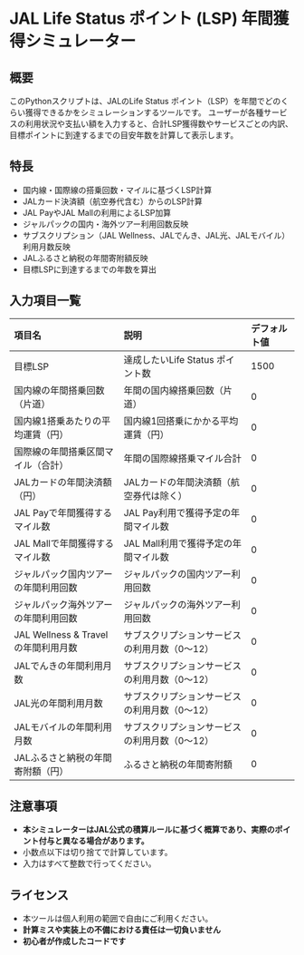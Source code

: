 # JAL Life Status ポイント (LSP) 年間獲得シミュレーター

## 概要
このPythonスクリプトは、JALのLife Status ポイント（LSP）を年間でどのくらい獲得できるかをシミュレーションするツールです。
ユーザーが各種サービスの利用状況や支払い額を入力すると、合計LSP獲得数やサービスごとの内訳、目標ポイントに到達するまでの目安年数を計算して表示します。

## 特長
- 国内線・国際線の搭乗回数・マイルに基づくLSP計算
- JALカード決済額（航空券代含む）からのLSP計算
- JAL PayやJAL Mallの利用によるLSP加算
- ジャルパックの国内・海外ツアー利用回数反映
- サブスクリプション（JAL Wellness、JALでんき、JAL光、JALモバイル）利用月数反映
- JALふるさと納税の年間寄附額反映
- 目標LSPに到達するまでの年数を算出

## 入力項目一覧
| 項目名 | 説明 | デフォルト値 |
| :--- | :--- | :--- |
| 目標LSP | 達成したいLife Status ポイント数 | 1500 |
| 国内線の年間搭乗回数（片道） | 年間の国内線搭乗回数（片道） | 0 |
| 国内線1搭乗あたりの平均運賃（円） | 国内線1回搭乗にかかる平均運賃（円） | 0 |
| 国際線の年間搭乗区間マイル（合計） | 年間の国際線搭乗マイル合計 | 0 |
| JALカードの年間決済額（円） | JALカードの年間決済額（航空券代は除く） | 0 |
| JAL Payで年間獲得するマイル数 | JAL Pay利用で獲得予定の年間マイル数 | 0 |
| JAL Mallで年間獲得するマイル数 | JAL Mall利用で獲得予定の年間マイル数 | 0 |
| ジャルパック国内ツアーの年間利用回数 | ジャルパックの国内ツアー利用回数 | 0 |
| ジャルパック海外ツアーの年間利用回数 | ジャルパックの海外ツアー利用回数 | 0 |
| JAL Wellness & Travelの年間利用月数 | サブスクリプションサービスの利用月数（0～12） | 0 |
| JALでんきの年間利用月数 | サブスクリプションサービスの利用月数（0～12） | 0 |
| JAL光の年間利用月数 | サブスクリプションサービスの利用月数（0～12） | 0 |
| JALモバイルの年間利用月数 | サブスクリプションサービスの利用月数（0～12） | 0 |
| JALふるさと納税の年間寄附額（円） | ふるさと納税の年間寄附額 | 0 |

## 注意事項
- **本シミュレーターはJAL公式の積算ルールに基づく概算であり、実際のポイント付与と異なる場合があります。**
- 小数点以下は切り捨てで計算しています。
- 入力はすべて整数で行ってください。

## ライセンス
- 本ツールは個人利用の範囲で自由にご利用ください。
- **計算ミスや実装上の不備における責任は一切負いません**
- **初心者が作成したコードです**
